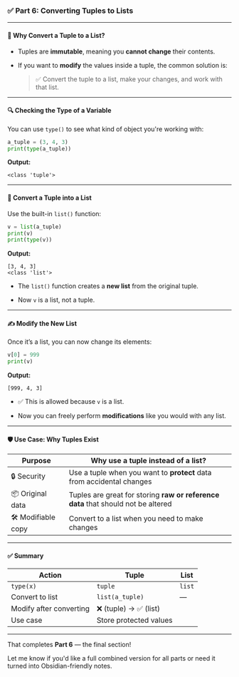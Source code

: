 ### ✅ Part 6: **Converting Tuples to Lists**

---

#### 🔄 **Why Convert a Tuple to a List?**

- Tuples are **immutable**, meaning you **cannot change** their contents.
    
- If you want to **modify** the values inside a tuple, the common solution is:
    
    > ✅ Convert the tuple to a list, make your changes, and work with that list.
    

---

#### 🔍 **Checking the Type of a Variable**

You can use `type()` to see what kind of object you're working with:

```python
a_tuple = (3, 4, 3)
print(type(a_tuple))
```

**Output:**

```
<class 'tuple'>
```

---

#### 🔁 **Convert a Tuple into a List**

Use the built-in `list()` function:

```python
v = list(a_tuple)
print(v)
print(type(v))
```

**Output:**

```
[3, 4, 3]
<class 'list'>
```

- The `list()` function creates a **new list** from the original tuple.
    
- Now `v` is a list, not a tuple.
    

---

#### ✍️ **Modify the New List**

Once it’s a list, you can now change its elements:

```python
v[0] = 999
print(v)
```

**Output:**

```
[999, 4, 3]
```

- ✅ This is allowed because `v` is a list.
    
- Now you can freely perform **modifications** like you would with any list.
    

---

#### 🛡️ **Use Case: Why Tuples Exist**

|Purpose|Why use a tuple instead of a list?|
|---|---|
|🔒 Security|Use a tuple when you want to **protect** data from accidental changes|
|📦 Original data|Tuples are great for storing **raw or reference data** that should not be altered|
|🛠️ Modifiable copy|Convert to a list when you need to make changes|

---

#### ✅ Summary

|Action|Tuple|List|
|---|---|---|
|`type(x)`|`tuple`|`list`|
|Convert to list|`list(a_tuple)`|—|
|Modify after converting|❌ (tuple) → ✅ (list)||
|Use case|Store protected values||

---

That completes **Part 6** — the final section!

Let me know if you'd like a full combined version for all parts or need it turned into Obsidian-friendly notes.